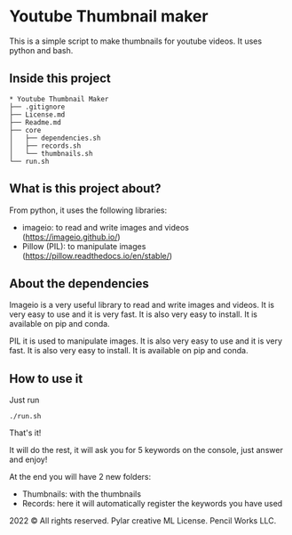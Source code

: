 # Youtube Thumbnail maker
This is a simple script to make thumbnails for youtube videos. It uses python and bash.

## Inside this project

```
* Youtube Thumbnail Maker
├── .gitignore
├── License.md
├── Readme.md
├── core
│   ├── dependencies.sh
│   ├── records.sh
│   └── thumbnails.sh
└── run.sh
```

## What is this project about?

From python, it uses the following libraries:
- imageio: to read and write images and videos (https://imageio.github.io/)
- Pillow (PIL): to manipulate images (https://pillow.readthedocs.io/en/stable/)

## About the dependencies

Imageio is a very useful library to read and write images and videos. It is very easy to use and it is very fast. It is also very easy to install. It is available on pip and conda.

PIL it is used to manipulate images. It is also very easy to use and it is very fast. It is also very easy to install. It is available on pip and conda.

## How to use it
Just run
```
./run.sh
```

That's it!

It will do the rest, it will ask you for 5 keywords on the console, just answer and enjoy!

At the end you will have 2 new folders:
- Thumbnails: with the thumbnails
- Records: here it will automatically register the keywords you have used

2022 © All rights reserved. Pylar creative ML License. Pencil Works LLC.